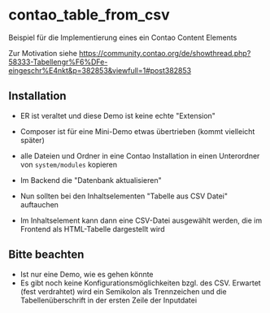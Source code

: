 # contao_table_from_csv

Beispiel für die Implementierung eines ein Contao Content Elements

Zur Motivation siehe https://community.contao.org/de/showthread.php?58333-Tabellengr%F6%DFe-eingeschr%E4nkt&p=382853&viewfull=1#post382853


## Installation

* ER ist veraltet und diese Demo ist keine echte "Extension"
* Composer ist für eine Mini-Demo etwas übertrieben (kommt vielleicht später)

* alle Dateien und Ordner in eine Contao Installation in einen Unterordner von `system/modules` kopieren
* Im Backend die "Datenbank aktualisieren"
* Nun sollten bei den Inhaltselementen "Tabelle aus CSV Datei" auftauchen 
* Im Inhaltselement kann dann eine CSV-Datei ausgewählt werden, die im Frontend als HTML-Tabelle dargestellt wird
 

## Bitte beachten

* Ist nur eine Demo, wie es gehen könnte
* Es gibt noch keine Konfigurationsmöglichkeiten bzgl. des CSV. Erwartet (fest verdrahtet) wird ein Semikolon als Trennzeichen und die Tabellenüberschrift in der ersten Zeile der Inputdatei




